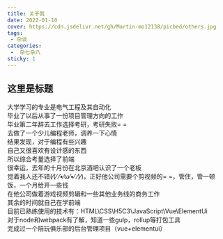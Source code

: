 ```yaml
---
title: 关于我
date: 2022-01-10
cover: https://cdn.jsdelivr.net/gh/Martin-mo12138/picbed/others.jpg
tags:
 - 杂谈
categories:
 -  杂七杂八
sticky: 1
---
```



<!-- more -->


## 这里是标题

大学学习的专业是电气工程及其自动化  <br/>
毕业了以后从事了一份项目管理方向的工作  <br/>
毕业第二年辞去工作选择考研，考研失败= =<br/>
去做了一个少儿编程老师，调养一下心情<br/>
结果发现，对于编程有些兴趣<br/>
自己又很喜欢有设计感的东西<br/>
所以综合考量选择了前端<br/>
很幸运，去年的十月份在北京酒吧认识了一个老板<br/>
觉着我人还不错(⁄(⁄ ⁄•⁄ω⁄•⁄ ⁄)⁄)，正好他公司需要个剪视频的= =，管住，管一顿饭，一个月给开一些钱<br/>
在他公司做着游戏视频剪辑和一些其他业务线的商务工作<br/>
其余的时间就自己在学前端<br/>
目前已熟练使用的技术有：HTML\CSS\H5C3\JavaScript\Vue\ElementUi<br/>
对于node和webpack有了解，知道一些gulp，rollup等打包工具<br/>
完成过一个陪玩俱乐部的后台管理项目（vue+elementui）<br/>

